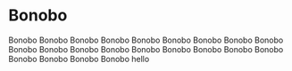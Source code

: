 # Bonobo
Bonobo Bonobo Bonobo Bonobo Bonobo Bonobo Bonobo Bonobo Bonobo Bonobo Bonobo Bonobo Bonobo Bonobo Bonobo Bonobo Bonobo Bonobo Bonobo Bonobo Bonobo Bonobo 
hello
